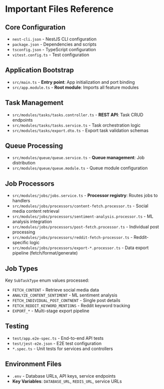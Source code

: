 # Important Files Reference

## Core Configuration
- `nest-cli.json` - NestJS CLI configuration
- `package.json` - Dependencies and scripts
- `tsconfig.json` - TypeScript configuration
- `vitest.config.ts` - Test configuration

## Application Bootstrap
- `src/main.ts` - **Entry point**: App initialization and port binding
- `src/app.module.ts` - **Root module**: Imports all feature modules

## Task Management
- `src/modules/tasks/tasks.controller.ts` - **REST API**: Task CRUD endpoints
- `src/modules/tasks/tasks.service.ts` - Task orchestration logic
- `src/modules/tasks/export.dto.ts` - Export task validation schemas

## Queue Processing
- `src/modules/queue/queue.service.ts` - **Queue management**: Job distribution
- `src/modules/queue/queue.module.ts` - Queue module configuration

## Job Processors
- `src/modules/jobs/jobs.service.ts` - **Processor registry**: Routes jobs to handlers
- `src/modules/jobs/processors/content-fetch.processor.ts` - Social media content retrieval
- `src/modules/jobs/processors/sentiment-analysis.processor.ts` - ML analysis integration
- `src/modules/jobs/processors/post-fetch.processor.ts` - Individual post processing
- `src/modules/jobs/processors/reddit-fetch-processor.ts` - Reddit-specific logic
- `src/modules/jobs/processors/export-*.processor.ts` - Data export pipeline (fetch/format/generate)

## Job Types
Key `SubTaskType` enum values processed:
- `FETCH_CONTENT` - Retrieve social media data
- `ANALYZE_CONTENT_SENTIMENT` - ML sentiment analysis
- `FETCH_INDIVIDUAL_POST_CONTNENT` - Single post details
- `FETCH_REDDIT_KEYWORD_MENTIONS` - Reddit keyword tracking
- `EXPORT_*` - Multi-stage export pipeline

## Testing
- `test/app.e2e-spec.ts` - End-to-end API tests
- `test/jest-e2e.json` - E2E test configuration
- `*.spec.ts` - Unit tests for services and controllers

## Environment Files
- `.env` - Database URLs, API keys, service endpoints
- **Key Variables**: `DATABASE_URL`, `REDIS_URL`, service URLs
